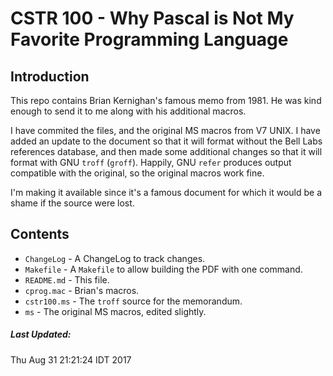 # CSTR 100 - Why Pascal is Not My Favorite Programming Language

## Introduction

This repo contains Brian Kernighan's famous memo from 1981. He
was kind enough to send it to me along with his additional macros.

I have commited the files, and the original MS macros from V7 UNIX.
I have added an update to the document so that it will format without
the Bell Labs references database, and then made some additional changes
so that it will format with GNU `troff` (`groff`). Happily, GNU `refer`
produces output compatible with the original, so the original macros
work fine.

I'm making it available since it's a famous document for which it
would be a shame if the source were lost.

## Contents

* `ChangeLog` - A ChangeLog to track changes.
* `Makefile` - A `Makefile` to allow building the PDF with one command.
* `README.md` - This file.
* `cprog.mac` - Brian's macros.
* `cstr100.ms` - The `troff` source for the memorandum.
* `ms` - The original MS macros, edited slightly.

##### Last Updated:

Thu Aug 31 21:21:24 IDT 2017
